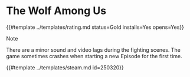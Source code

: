# The Wolf Among Us

{{#template ../templates/rating.md status=Gold installs=Yes opens=Yes}}

> [!NOTE]
> There are a minor sound and video lags during the fighting scenes. The game sometimes crashes when starting a new Episode for the first time.

{{#template ../templates/steam.md id=250320}}